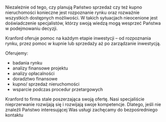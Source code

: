 Niezależnie od tego, czy planują Państwo sprzedaż czy też kupno nieruchomości konieczne jest rozpoznanie rynku oraz rozważnie wszystkich dostępnych możliwości. W takich sytuacjach nieocenione jest doświadczenie specjalistów, którzy swoją wiedzą mogą wesprzeć Państwa w podejmowaniu decyzji. 

Kranford oferuje pomoc na każdym etapie inwestycji – od rozpoznania rynku, przez pomoc w kupnie lub sprzedaży aż po zarządzanie inwestycją. 

Oferujemy:
- badania rynku
- analizy finansowe projektu
- analizy opłacalności
- doradztwo finansowe
- kupno/ sprzedaż nieruchomości
- wsparcie podczas procedur przetargowych

Kranford to firma stale poszerzająca swoją ofertę. Nasi specjaliście nieprzerwanie rozwijają się i rozwijają swoje kompetencje. Dlatego, jeśli nie znaleźli Państwo interesującej Was usługi zachęcamy do bezpośredniego kontaktu
